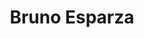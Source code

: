 ---
title: "Bruno Esparza"
draft: false
image: "images/bruno-esparza.jpg"
role: "CTO"
weight: 2
type: "founder"
contact:
  # contact item loop
  - name : "Email"
    icon : "ti-email" # icon pack : https://themify.me/themify-icons
    link : "mailto:bruno.be81@gmail.com"

  # contact item loop
  - name : "Twitter"
    icon : "ti-twitter-alt" # icon pack : https://themify.me/themify-icons
    link : "https://twitter.com/BrunoBe81"

  # contact item loop
  - name : "Linkedin"
    icon : "ti-linkedin" # icon pack : https://themify.me/themify
    link : "https://www.linkedin.com/in/bruno-alexander-esparza-carchi-109a01183/"
---